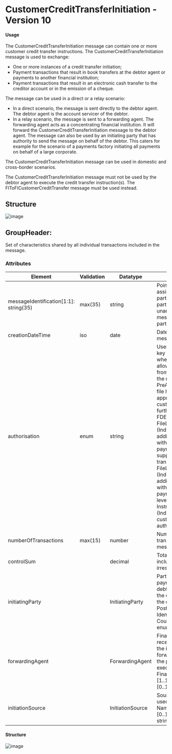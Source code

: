 # CustomerCreditTransferInitiation - Version 10
#### Usage
The CustomerCreditTransferInitiation message can contain one or more customer credit transfer
instructions.
The CustomerCreditTransferInitiation message is used to exchange:
- One or more instances of a credit transfer initiation;
- Payment transactions that result in book transfers at the debtor agent or payments to another financial
institution;
- Payment transactions that result in an electronic cash transfer to the creditor account or in the
emission of a cheque.

The message can be used in a direct or a relay scenario:
- In a direct scenario, the message is sent directly to the debtor agent. The debtor agent is the account
servicer of the debtor.
- In a relay scenario, the message is sent to a forwarding agent. The forwarding agent acts as a
concentrating financial institution. It will forward the CustomerCreditTransferInitiation message to the
debtor agent.
The message can also be used by an initiating party that has authority to send the message on behalf
of the debtor. This caters for example for the scenario of a payments factory initiating all payments on
behalf of a large corporate.

The CustomerCreditTransferInitiation message can be used in domestic and cross-border scenarios.

The CustomerCreditTransferInitiation message must not be used by the debtor agent to execute the
credit transfer instruction(s). The FIToFICustomerCreditTransfer message must be used instead.

## Structure
![image](https://lucid.app/publicSegments/view/8f2834ef-150b-4dfa-a9a8-4ee54d399235/image.jpeg)

## GroupHeader:
Set of characteristics shared by all individual transactions included in the message.
### Attributes
| Element                                	| Validation 	| Datatype         	| Description                                                                                                                                                                                                                                                                                                                                                                                                                                                                                                                                                                                                                                                                                                                                                                                                                                                                   	| iMandatory 	|
|----------------------------------------	|------------	|------------------	|-------------------------------------------------------------------------------------------------------------------------------------------------------------------------------------------------------------------------------------------------------------------------------------------------------------------------------------------------------------------------------------------------------------------------------------------------------------------------------------------------------------------------------------------------------------------------------------------------------------------------------------------------------------------------------------------------------------------------------------------------------------------------------------------------------------------------------------------------------------------------------	|------------	|
| messageIdentification[1:1]: string(35) 	| max(35)    	| string           	| Point to point reference, as assigned by the instructing party, and sent to the next party in the chain to unambiguously identify the message.Unique per instructed party for a period of time                                                                                                                                                                                                                                                                                                                                                                                                                                                                                                                                                                                                                                                                                	| Y          	|
| creationDateTime                       	| iso        	| date             	| Date and time at which the message was created.                                                                                                                                                                                                                                                                                                                                                                                                                                                                                                                                                                                                                                                                                                                                                                                                                               	| Y          	|
| authorisation                          	| enum       	| string           	| User identification or any user key to be used to check whether the initiating party is allowed to initiate transactions from the account specified in the message  AUTH- PreAuthorisedFile (Indicates a file has been pre authorised or approved within the originating customer environment and no further approval is required.)  FDET- FileLevelAuthorisationDetails (Indicates that a file requires additional file level approval, with the ability to view both the payment information block and supporting customer credit transaction detail.)  FSUM - FileLevelAuthorisationSummary (Indicates that a file requires additional file level approval, with the ability to view only the payment information block level information.)  ILEV - InstructionLevelAuthorisation (Indicates that a file requires all customer transactions to be authorised or approved.) 	| N          	|
| numberOfTransactions                   	| max(15)    	| number           	| Number of individual transactions contained in the message.                                                                                                                                                                                                                                                                                                                                                                                                                                                                                                                                                                                                                                                                                                                                                                                                                   	| Y          	|
| controlSum                             	|            	| decimal          	| Total of all individual amounts included in the message, irrespective of currencies.                                                                                                                                                                                                                                                                                                                                                                                                                                                                                                                                                                                                                                                                                                                                                                                          	| N          	|
| initiatingParty                        	|            	| InitiatingParty  	| Party that initiates the payment.This can either be the debtor or the party that initiates the credit transfer on behalf of the debtor.  {   Name <Nm> [0..1] string   PostalAddress <PstlAdr> [0..1]   Identification <Id> [0..1]   CountryOfResidence <CtryOfRes> [0..1] enum   ContactDetails <CtctDtls> [0..1] } ```                                                                                                                                                                                                                                                                                                                                                                                                                                                                                                                                                      	| Y          	|
| forwardingAgent                        	|            	| ForwardingAgent  	| Financial institution that receives the instruction from the initiating party and forwards it to the next agent in  the payment chain for execution.  {   FinancialInstitutionIdentification <FinInstnId> [1..1] OR   BranchIdentification <BrnchId> [0..1] }                                                                                                                                                                                                                                                                                                                                                                                                                                                                                                                                                                                                                 	| N          	|
| initiationSource                       	|            	| InitiationSource 	| Source application or software used to initiate the payment.  {   Name <Nm> [1..1] string   Provider <Prvdr> [0..1] string   Version <Vrsn> [0..1] string }                                                                                                                                                                                                                                                                                                                                                                                                                                                                                                                                                                                                                                                                                                                   	| N          	|
#### Structure
![image](https://lucid.app/publicSegments/view/4bdffec3-fff8-4e65-af5d-7dab9e529084/image.jpeg)

